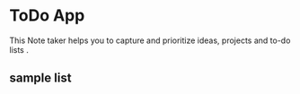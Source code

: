 # ToDo App

This Note taker helps you to capture and prioritize ideas, projects and to-do lists .

## sample list